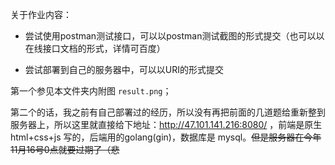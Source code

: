 关于作业内容：

- 尝试使用postman测试接口，可以以postman测试截图的形式提交（也可以以在线接口文档的形式，详情可百度）

- 尝试部署到自己的服务器中，可以以URI的形式提交

第一个参见本文件夹内附图 `result.png`；

第二个的话，我之前有自己部署过的经历，所以没有再把前面的几道题给重新整到服务器上，所以这里就直接给下地址：http://47.101.141.216:8080/ ，前端是原生 html+css+js 写的，后端用的golang(gin)，数据库是 mysql。~~但是服务器在今年11月16号0点就要过期了（悲~~


